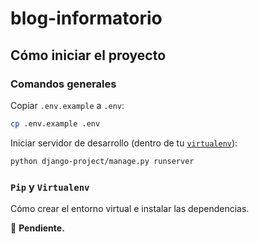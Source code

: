 # blog-informatorio

## Cómo iniciar el proyecto

### Comandos generales

Copiar `.env.example` a `.env`:
```sh
cp .env.example .env
```

Iniciar servidor de desarrollo (dentro de tu [`virtualenv`](#pip-y-virtualenv)):
```sh
python django-project/manage.py runserver
```

### `Pip` y `Virtualenv`

Cómo crear el entorno virtual e instalar las dependencias.

:construction: **Pendiente.**
